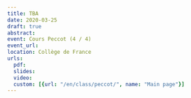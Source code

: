 ```yaml
---
title: TBA
date: 2020-03-25
draft: true
abstract:
event: Cours Peccot (4 / 4)
event_url:
location: Collège de France
urls:
  pdf:
  slides:
  video:
  custom: [{url: "/en/class/peccot/", name: "Main page"}]
---
```

